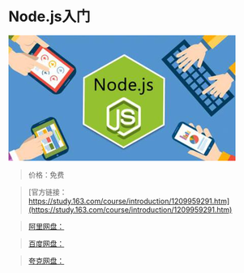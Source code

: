 # Node.js入门

![img](../../../assets/study163/free/803fa30d9b924accb00dc3cd4004740f.jpg)

> 价格：免费

> [官方链接：https://study.163.com/course/introduction/1209959291.htm](https://study.163.com/course/introduction/1209959291.htm)

> [阿里网盘：]()

> [百度网盘：]()

> [夸克网盘：]()
